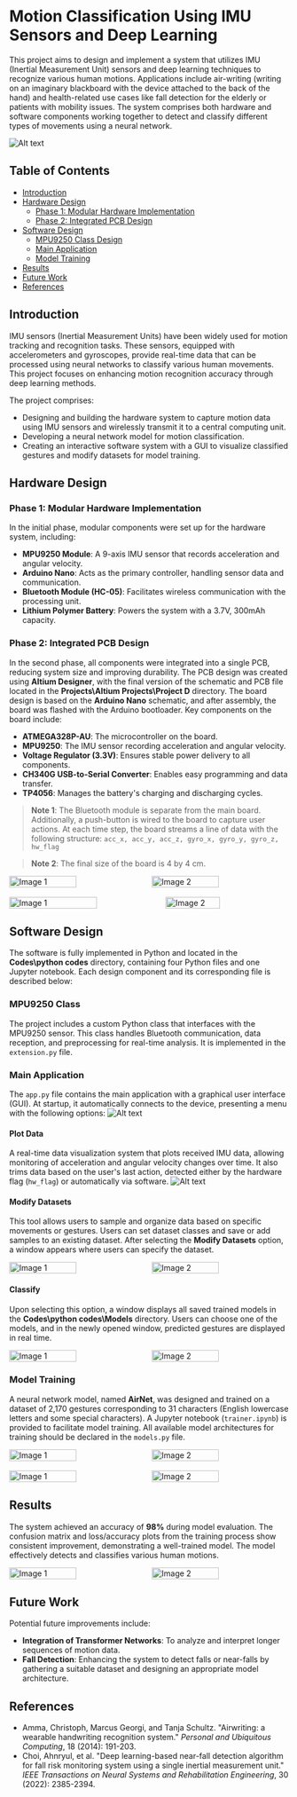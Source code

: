 # Motion Classification Using IMU Sensors and Deep Learning

This project aims to design and implement a system that utilizes IMU (Inertial Measurement Unit) sensors and deep learning techniques to recognize various human motions. Applications include air-writing (writing on an imaginary blackboard with the device attached to the back of the hand) and health-related use cases like fall detection for the elderly or patients with mobility issues. The system comprises both hardware and software components working together to detect and classify different types of movements using a neural network.

![Alt text](Images\1.jpg)

## Table of Contents
- [Introduction](#introduction)
- [Hardware Design](#hardware-design)
  - [Phase 1: Modular Hardware Implementation](#phase-1-modular-hardware-implementation)
  - [Phase 2: Integrated PCB Design](#phase-2-integrated-pcb-design)
- [Software Design](#software-design)
  - [MPU9250 Class Design](#mpu9250-class-design)
  - [Main Application](#main-application)
  - [Model Training](#model-training)
- [Results](#results)
- [Future Work](#future-work)
- [References](#references)

## Introduction

IMU sensors (Inertial Measurement Units) have been widely used for motion tracking and recognition tasks. These sensors, equipped with accelerometers and gyroscopes, provide real-time data that can be processed using neural networks to classify various human movements. This project focuses on enhancing motion recognition accuracy through deep learning methods.

The project comprises:
- Designing and building the hardware system to capture motion data using IMU sensors and wirelessly transmit it to a central computing unit.
- Developing a neural network model for motion classification.
- Creating an interactive software system with a GUI to visualize classified gestures and modify datasets for model training.

## Hardware Design

### Phase 1: Modular Hardware Implementation

In the initial phase, modular components were set up for the hardware system, including:
- **MPU9250 Module**: A 9-axis IMU sensor that records acceleration and angular velocity.
- **Arduino Nano**: Acts as the primary controller, handling sensor data and communication.
- **Bluetooth Module (HC-05)**: Facilitates wireless communication with the processing unit.
- **Lithium Polymer Battery**: Powers the system with a 3.7V, 300mAh capacity.

### Phase 2: Integrated PCB Design

In the second phase, all components were integrated into a single PCB, reducing system size and improving durability. The PCB design was created using **Altium Designer**, with the final version of the schematic and PCB file located in the **Projects\Altium Projects\Project D** directory. The board design is based on the **Arduino Nano** schematic, and after assembly, the board was flashed with the Arduino bootloader. Key components on the board include:
- **ATMEGA328P-AU**: The microcontroller on the board.
- **MPU9250**: The IMU sensor recording acceleration and angular velocity.
- **Voltage Regulator (3.3V)**: Ensures stable power delivery to all components.
- **CH340G USB-to-Serial Converter**: Enables easy programming and data transfer.
- **TP4056**: Manages the battery's charging and discharging cycles.

> **Note 1**: The Bluetooth module is separate from the main board. Additionally, a push-button is wired to the board to capture user actions. At each time step, the board streams a line of data with the following structure: `acc_x, acc_y, acc_z, gyro_x, gyro_y, gyro_z, hw_flag`

> **Note 2**: The final size of the board is 4 by 4 cm.
<div style="display: flex; justify-content: space-between;">
  <img src="Images\2.jpg" alt="Image 1" style="width: 49%; margin-right: 1%;"/>
  <img src="Images\3.jpg" alt="Image 2" style="width: 49%;"/>
</div>
<br>
<div style="display: flex;">
  <img src="Images\4.jpg" alt="Image 1" style="width: 56%;"/>
  <img src="Images\5.jpg" alt="Image 2" style="width: 44%;"/>
</div>


## Software Design

The software is fully implemented in Python and located in the **Codes\python codes** directory, containing four Python files and one Jupyter notebook. Each design component and its corresponding file is described below:

### MPU9250 Class

The project includes a custom Python class that interfaces with the MPU9250 sensor. This class handles Bluetooth communication, data reception, and preprocessing for real-time analysis. It is implemented in the `extension.py` file.

### Main Application

The `app.py` file contains the main application with a graphical user interface (GUI). At startup, it automatically connects to the device, presenting a menu with the following options:
![Alt text](Images\6.jpg)

#### Plot Data

A real-time data visualization system that plots received IMU data, allowing monitoring of acceleration and angular velocity changes over time. It also trims data based on the user's last action, detected either by the hardware flag (`hw_flag`) or automatically via software.
![Alt text](Images\7.jpg)

#### Modify Datasets

This tool allows users to sample and organize data based on specific movements or gestures. Users can set dataset classes and save or add samples to an existing dataset. After selecting the **Modify Datasets** option, a window appears where users can specify the dataset.
<div style="display: flex; justify-content: space-between;">
  <img src="Images\8.jpg" alt="Image 1" style="width: 49%; margin-right: 1%;"/>
  <img src="Images\9.jpg" alt="Image 2" style="width: 49%;"/>
</div>

#### Classify

Upon selecting this option, a window displays all saved trained models in the **Codes\python codes\Models** directory. Users can choose one of the models, and in the newly opened window, predicted gestures are displayed in real time.
<div style="display: flex; justify-content: space-between;">
  <img src="Images\10.jpg" alt="Image 1" style="width: 49%; margin-right: 1%;"/>
  <img src="Images\11.jpg" alt="Image 2" style="width: 49%;"/>
</div>

### Model Training

A neural network model, named **AirNet**, was designed and trained on a dataset of 2,170 gestures corresponding to 31 characters (English lowercase letters and some special characters). A Jupyter notebook (`trainer.ipynb`) is provided to facilitate model training. All available model architectures for training should be declared in the `models.py` file.

<div style="display: flex; justify-content: space-between;">
  <img src="Images\12.jpg" alt="Image 1" style="width: 49%; margin-right: 1%;"/>
  <img src="Images\13.png" alt="Image 2" style="width: 49%;"/>
</div>
<br>
<div style="display: flex; justify-content: space-between;">
  <img src="Images\14.png" alt="Image 1" style="width: 49%; margin-right: 1%;"/>
  <img src="Images\15.png" alt="Image 2" style="width: 49%;"/>
</div>

## Results

The system achieved an accuracy of **98%** during model evaluation. The confusion matrix and loss/accuracy plots from the training process show consistent improvement, demonstrating a well-trained model. The model effectively detects and classifies various human motions.
<div style="display: flex; justify-content: space-between;">
  <img src="Images\16.png" alt="Image 1" style="width: 49%; margin-right: 1%;"/>
  <img src="Images\17.png" alt="Image 2" style="width: 49%;"/>
</div>

## Future Work

Potential future improvements include:
- **Integration of Transformer Networks**: To analyze and interpret longer sequences of motion data.
- **Fall Detection**: Enhancing the system to detect falls or near-falls by gathering a suitable dataset and designing an appropriate model architecture.

## References
- Amma, Christoph, Marcus Georgi, and Tanja Schultz. "Airwriting: a wearable handwriting recognition system." *Personal and Ubiquitous Computing*, 18 (2014): 191-203.
- Choi, Ahnryul, et al. "Deep learning-based near-fall detection algorithm for fall risk monitoring system using a single inertial measurement unit." *IEEE Transactions on Neural Systems and Rehabilitation Engineering*, 30 (2022): 2385-2394.
